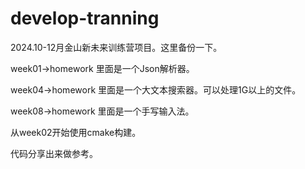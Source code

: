 # develop-tranning
2024.10-12月金山新未来训练营项目。这里备份一下。

week01->homework 里面是一个Json解析器。

week04->homework 里面是一个大文本搜索器。可以处理1G以上的文件。

week08->homework 里面是一个手写输入法。

从week02开始使用cmake构建。

代码分享出来做参考。